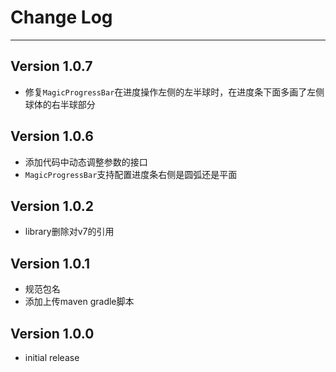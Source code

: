 # Change Log
---

## Version 1.0.7

- 修复`MagicProgressBar`在进度操作左侧的左半球时，在进度条下面多画了左侧球体的右半球部分

## Version 1.0.6

- 添加代码中动态调整参数的接口
- `MagicProgressBar`支持配置进度条右侧是圆弧还是平面

## Version 1.0.2

- library删除对v7的引用

## Version 1.0.1

- 规范包名
- 添加上传maven gradle脚本

## Version 1.0.0

- initial release

